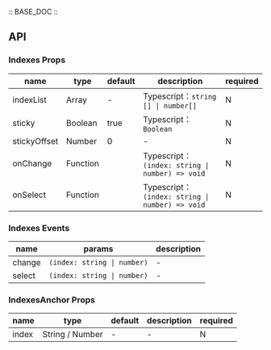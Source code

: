 :: BASE_DOC ::

## API

### Indexes Props

name | type | default | description | required
-- | -- | -- | -- | --
indexList | Array | - | Typescript：`string [] \| number[]` | N
sticky | Boolean | true | Typescript：`Boolean` | N
stickyOffset | Number | 0 | \- | N
onChange | Function |  | Typescript：`(index: string \| number) => void`<br/> | N
onSelect | Function |  | Typescript：`(index: string \| number) => void`<br/> | N

### Indexes Events

name | params | description
-- | -- | --
change | `(index: string \| number)` | \-
select | `(index: string \| number)` | \-

### IndexesAnchor Props

name | type | default | description | required
-- | -- | -- | -- | --
index | String / Number | - | \- | N

